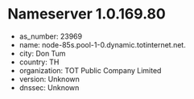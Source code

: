 # Nameserver 1.0.169.80

* as_number: 23969
* name: node-85s.pool-1-0.dynamic.totinternet.net.
* city: Don Tum
* country: TH
* organization: TOT Public Company Limited
* version: Unknown
* dnssec: Unknown
